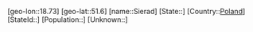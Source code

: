 ﻿---
location: [51.6,18.73]
type: City
tags:
- geo/City


SpocWebEntityId: 34256
isDeleted: false
confidential: public

---
[geo-lon::18.73]
[geo-lat::51.6]
[name::Sierad]
[State::]
[Country::[Poland](geo/Continent/Europe/Poland.md)]
[StateId::]
[Population::]
[Unknown::]

